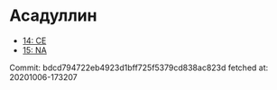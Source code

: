 # Асадуллин
- [14: CE](14.md)
- [15: NA](15.md)

Commit: bdcd794722eb4923d1bff725f5379cd838ac823d
 fetched at: 20201006-173207

